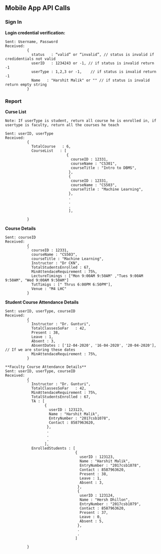 ## Mobile App API Calls

### Sign In

**Login credential verification:**
 
    Sent: Username, Password  
    Received: 
              { 
                status   : “valid” or “invalid”, // status is invalid if credidentials not valid
                userID   : 1234243 or -1, // if status is invalid return -1
                userType : 1,2,3 or -1,    // if status is invalid return -1
                Name   : "Harshit Malik" or "" // if status is invalid return empty string
              }
              
 ### Report

 **Curse List**
 
    Note: If userType is student, return all course he is enrolled in, if usertype is faculty, return all the courses he teach
    
    Sent: userID, userType
    Received: 
              { 
                TotalCourse   : 6,
                CourseList   : [
                                {
                                  courseID : 12331,
                                  courseName : "CS301",
                                  courseTitle : "Intro to DBMS",
                                 }, 
                                 {
                                  courseID : 12331,
                                  courseName : "CS503",
                                  courseTitle : "Machine Learning",
                                 }, 
                                 .
                                 .
                                 .
                                 ], 
                
              }
         
  **Course Details**
  
    Sent: courseID
    Received: 
              { 
              ` courseID : 12331,
                courseName : "CS503",
                courseTitle : "Machine Learning",
                Instructor : "Dr CKN",
                TotalStudentsEnrolled : 67,
                MinAttendaceRequirement : 75%,
                LectureTimings : ["Mon 9:00AM 9:50AM" ,"Tues 9:00AM 9:50AM", "Wed 9:00AM 9:50AM"] 
                TutTimigs : [" Thrus 6:00PM 6:50PM"],
                Venue : "M4 LHC"               
              }
              
 **Student Course Attendance Details**
 
    Sent: userID, userType, courseID
    Received: 
              { 
              ` Instructor : "Dr. Gunturi",
                TotalClassesSoFar   : 42,
                Present : 38,
                Leave : 1,
                Absent : 3,
                AbsentDates : ['12-04-2020', '16-04-2020', '20-04-2020'], // If we are storing these dates
                MinAttendaceRequirement : 75%,
              }
              
    **Faculty Course Attendance Details**
    Sent: userID, userType, courseID
    Received: 
              { 
              ` Instructor : "Dr. Gunturi",
                TotalClassesSoFar   : 42,
                MinAttendaceRequirement : 75%,
                TotalStudentsEnrolled : 67,
                TA : [
                      {
                        userID : 123123,
                        Name : "Harshit Malik",
                        EntryNumber : "2017csb1078",
                        Contact : 8587963620,
                       },
                       .
                       .
                       .
                      ],
                EnrolledStudents : [
                                    {
                                      userID : 123123,
                                      Name : "Harshit Malik",
                                      EntryNumber : "2017csb1078",
                                      Contact : 8587963620,
                                      Present : 38,
                                      Leave : 1,
                                      Absent : 3,
                                     },
                                     {
                                      userID : 123124,
                                      Name : "Hersh Dhillon",
                                      EntryNumber : "2017csb1079",
                                      Contact : 8587963620,
                                      Present : 37,
                                      Leave : 0,
                                      Absent : 5,
                                     },
                                     .
                                     .
                                    ]
                
              }
              
